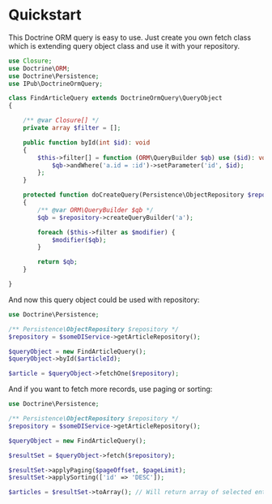 # Quickstart

This Doctrine ORM query is easy to use. Just create you own fetch class which is extending query object class and use it with your repository.

```php
use Closure;
use Doctrine\ORM;
use Doctrine\Persistence;
use IPub\DoctrineOrmQuery;

class FindArticleQuery extends DoctrineOrmQuery\QueryObject
{

	/** @var Closure[] */
	private array $filter = [];

	public function byId(int $id): void
	{
		$this->filter[] = function (ORM\QueryBuilder $qb) use ($id): void {
			$qb->andWhere('a.id = :id')->setParameter('id', $id);
		};
	}

	protected function doCreateQuery(Persistence\ObjectRepository $repository): ORM\QueryBuilder
	{
		/** @var ORM\QueryBuilder $qb */
		$qb = $repository->createQueryBuilder('a');

		foreach ($this->filter as $modifier) {
			$modifier($qb);
		}

		return $qb;
	}

}
```

And now this query object could be used with repository:

```php
use Doctrine\Persistence;

/** Persistence\ObjectRepository $repository */
$repository = $someDIService->getArticleRepository();

$queryObject = new FindArticleQuery();
$queryObject->byId($articleId);

$article = $queryObject->fetchOne($repository);
```

And if you want to fetch more records, use paging or sorting:

```php
use Doctrine\Persistence;

/** Persistence\ObjectRepository $repository */
$repository = $someDIService->getArticleRepository();

$queryObject = new FindArticleQuery();

$resultSet = $queryObject->fetch($repository);

$resultSet->applyPaging($pageOffset, $pageLimit);
$resultSet->applySorting(['id' => 'DESC']);

$articles = $resultSet->toArray(); // Will return array of selected entities
```
